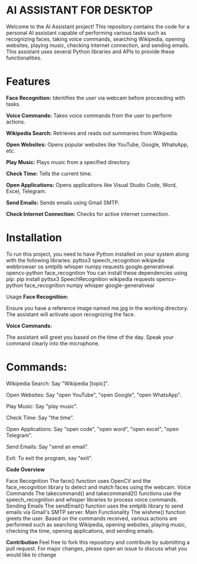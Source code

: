 
# AI ASSISTANT FOR DESKTOP
Welcome to the AI Assistant project! This repository contains the code for a personal AI assistant capable of performing various tasks such as recognizing faces, taking voice commands, searching Wikipedia, opening websites, playing music, checking internet connection, and sending emails. This assistant uses several Python libraries and APIs to provide these functionalities.

# Features
**Face Recognition:** Identifies the user via webcam before proceeding with tasks.

**Voice Commands:** Takes voice commands from the user to perform actions.

**Wikipedia Search:** Retrieves and reads out summaries from Wikipedia.

**Open Websites:** Opens popular websites like YouTube, Google, WhatsApp, etc.

**Play Music:** Plays music from a specified directory.

**Check Time:** Tells the current time.

**Open Applications:** Opens applications like Visual Studio Code, Word, Excel, Telegram.

**Send Emails:** Sends emails using Gmail SMTP.

**Check Internet Connection:** Checks for active internet connection.

# Installation
To run this project, you need to have Python installed on your system along with the following libraries:
pyttsx3 speech_recognition wikipedia webbrowser os smtplib whisper numpy requests google.generativeai opencv-python face_recognition
You can install these dependencies using pip:
pip install pyttsx3 SpeechRecognition wikipedia requests opencv-python face_recognition numpy whisper google-generativeai

Usage
**Face Recognition:**

Ensure you have a reference image named me.jpg in the working directory. The assistant will activate upon recognizing the face.

**Voice Commands:**

The assistant will greet you based on the time of the day. Speak your command clearly into the microphone.

# Commands:

Wikipedia Search: Say "Wikipedia [topic]".

Open Websites: Say "open YouTube", "open Google", "open WhatsApp".

Play Music: Say "play music".

Check Time: Say "the time".

Open Applications: Say "open code", "open word", "open excel", "open Telegram".

Send Emails: Say "send an email".

Exit: To exit the program, say "exit".

**Code Overview**

Face Recognition The face() function uses OpenCV and the face_recognition library to detect and match faces using the webcam.
Voice Commands The takecommand() and takecommand2() functions use the speech_recognition and whisper libraries to process voice commands.
Sending Emails The sendEmail() function uses the smtplib library to send emails via Gmail's SMTP server.
Main Functionality The wishme() function greets the user. Based on the commands received, various actions are performed such as searching Wikipedia, opening websites, playing music, checking the time, opening applications, and sending emails.

**Contribution**
Feel free to fork this repository and contribute by submitting a pull request. For major changes, please open an issue to discuss what you would like to change
